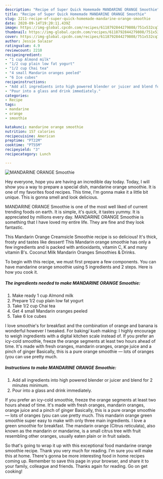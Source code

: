 ```yaml
---
description: "Recipe of Super Quick Homemade MANDARINE ORANGE Smoothie"
title: "Recipe of Super Quick Homemade MANDARINE ORANGE Smoothie"
slug: 2211-recipe-of-super-quick-homemade-mandarine-orange-smoothie
date: 2020-09-14T19:20:11.439Z
image: https://img-global.cpcdn.com/recipes/6118792844279808/751x532cq70/mandarine-orange-smoothie-recipe-main-photo.jpg
thumbnail: https://img-global.cpcdn.com/recipes/6118792844279808/751x532cq70/mandarine-orange-smoothie-recipe-main-photo.jpg
cover: https://img-global.cpcdn.com/recipes/6118792844279808/751x532cq70/mandarine-orange-smoothie-recipe-main-photo.jpg
author: Jessie Salazar
ratingvalue: 4.9
reviewcount: 2210
recipeingredient:
- "1 cup Almond milk"
- "1/2 cup plain low fat yogurt"
- "1/2 cup Chai tea"
- "4 small Mandarin oranges peeled"
- "6 Ice cubes"
recipeinstructions:
- "Add all ingredients into high powered blender or juicer and blend for 2 minutes minimum."
- "Pour into a glass and drink immediately."
categories:
- Recipe
tags:
- mandarine
- orange
- smoothie

katakunci: mandarine orange smoothie 
nutrition: 157 calories
recipecuisine: American
preptime: "PT22M"
cooktime: "PT55M"
recipeyield: "3"
recipecategory: Lunch

---
```



![MANDARINE ORANGE Smoothie](https://img-global.cpcdn.com/recipes/6118792844279808/751x532cq70/mandarine-orange-smoothie-recipe-main-photo.jpg)

Hey everyone, hope you are having an incredible day today. Today, I will show you a way to prepare a special dish, mandarine orange smoothie. It is one of my favorites food recipes. This time, I'm gonna make it a little bit unique. This is gonna smell and look delicious.

MANDARINE ORANGE Smoothie is one of the most well liked of current trending foods on earth. It is simple, it's quick, it tastes yummy. It is appreciated by millions every day. MANDARINE ORANGE Smoothie is something that I have loved my entire life. They are fine and they look fantastic.

This Mandarin Orange Creamsicle Smoothie recipe is so delicious! It&#39;s thick, frosty and tastes like dessert! This Mandarin orange smoothie has only a few ingredients and is packed with antioxidants, vitamin C, K and many vitamin B&#39;s. Coconut Milk Mandarin Oranges Smoothies &amp; Drinks.


To begin with this recipe, we must first prepare a few components. You can have mandarine orange smoothie using 5 ingredients and 2 steps. Here is how you cook it.

<!--inarticleads1-->

##### The ingredients needed to make MANDARINE ORANGE Smoothie:

1. Make ready 1 cup Almond milk
1. Prepare 1/2 cup plain low fat yogurt
1. Take 1/2 cup Chai tea
1. Get 4 small Mandarin oranges peeled
1. Take 6 Ice cubes


I love smoothie&#39;s for breakfast and the combination of orange and banana is wonderful however I tweaked. For baking/ kueh making: I highly encourage to weigh ingredients with a digital kitchen scale instead of. If you prefer an icy-cold smoothie, freeze the orange segments at least two hours ahead of time. It&#39;s made with fresh oranges, mandarin oranges, orange juice and a pinch of ginger Basically, this is a pure orange smoothie — lots of oranges (you can use pretty much. 

<!--inarticleads2-->

##### Instructions to make MANDARINE ORANGE Smoothie:

1. Add all ingredients into high powered blender or juicer and blend for 2 minutes minimum.
1. Pour into a glass and drink immediately.


If you prefer an icy-cold smoothie, freeze the orange segments at least two hours ahead of time. It&#39;s made with fresh oranges, mandarin oranges, orange juice and a pinch of ginger Basically, this is a pure orange smoothie — lots of oranges (you can use pretty much. This mandarin orange green smoothie super easy to make with only three main ingredients. I love a green smoothie for breakfast. The mandarin orange (Citrus reticulata), also known as the mandarin or mandarine, is a small citrus tree with fruit resembling other oranges, usually eaten plain or in fruit salads. 

So that's going to wrap it up with this exceptional food mandarine orange smoothie recipe. Thank you very much for reading. I'm sure you will make this at home. There's gonna be more interesting food in home recipes coming up. Remember to save this page in your browser, and share it to your family, colleague and friends. Thanks again for reading. Go on get cooking!

